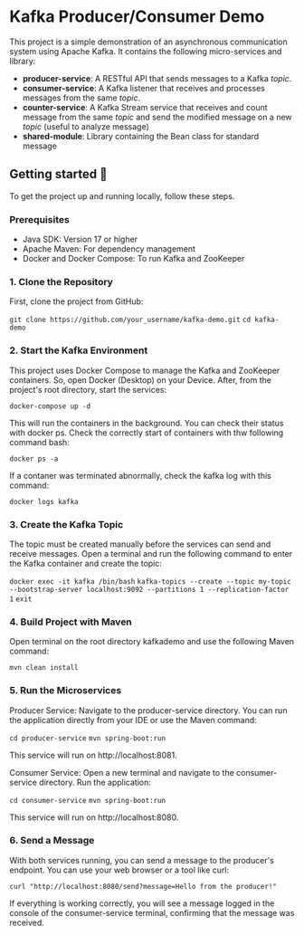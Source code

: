 # Kafka Producer/Consumer Demo

This project is a simple demonstration of an asynchronous communication system using Apache Kafka. It contains the following micro-services and library:
- **producer-service**: A RESTful API that sends messages to a Kafka *topic*.
- **consumer-service**: A Kafka listener that receives and processes messages from the same *topic*.
- **counter-service**: A Kafka Stream service that receives and count message from the same *topic* and send the modified message on a new *topic* (useful to analyze message)
- **shared-module**: Library containing the Bean class for standard message

## Getting started 🚀

To get the project up and running locally, follow these steps.


### Prerequisites

- Java SDK: Version 17 or higher
- Apache Maven: For dependency management
- Docker and Docker Compose: To run Kafka and ZooKeeper


### 1. Clone the Repository

First, clone the project from GitHub:

  `git clone https://github.com/your_username/kafka-demo.git`
  `cd kafka-demo`

  
### 2. Start the Kafka Environment

This project uses Docker Compose to manage the Kafka and ZooKeeper containers. So, open Docker (Desktop) on your Device. 
After, from the project's root directory, start the services:

  `docker-compose up -d`

This will run the containers in the background. You can check their status with docker ps.
Check the correctly start of containers with thw following command bash:

  `docker ps -a`

If a contaner was terminated abnormally, check the kafka log with this command:

  `docker logs kafka`


### 3. Create the Kafka Topic

The topic must be created manually before the services can send and receive messages. Open a terminal and run the following command to enter the Kafka container and create the topic:

  `docker exec -it kafka /bin/bash`
  `kafka-topics --create --topic my-topic --bootstrap-server localhost:9092 --partitions 1 --replication-factor 1`
  `exit`


### 4. Build Project with Maven

Open terminal on the root directory kafkademo and use the following Maven command:

  `mvn clean install`

  
### 5. Run the Microservices

Producer Service: Navigate to the producer-service directory. You can run the application directly from your IDE or use the Maven command:

  `cd producer-service`
  `mvn spring-boot:run`

This service will run on http://localhost:8081.

Consumer Service: Open a new terminal and navigate to the consumer-service directory. Run the application:


  `cd consumer-service`
  `mvn spring-boot:run`

This service will run on http://localhost:8080.


### 6. Send a Message

With both services running, you can send a message to the producer's endpoint. You can use your web browser or a tool like curl:

  `curl "http://localhost:8080/send?message=Hello from the producer!"`

If everything is working correctly, you will see a message logged in the console of the consumer-service terminal, confirming that the message was received.

